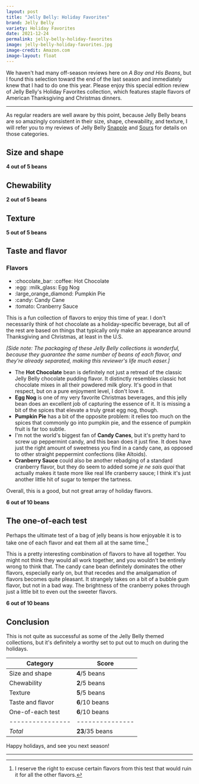 ```yaml
---
layout: post
title: "Jelly Belly: Holiday Favorites"
brand: Jelly Belly
variety: Holiday Favorites
date: 2021-12-24
permalink: jelly-belly-holiday-favorites
image: jelly-belly-holiday-favorites.jpg
image-credit: Amazon.com
image-layout: float
---
```



We haven't had many off-season reviews here on <cite>A Boy and His Beans</cite>,
but I found this selection toward the end of the last season
and immediately knew that I had to do one this year.
Please enjoy this special edition review of
Jelly Belly's Holiday Favorites collection,
which features staple flavors of American Thanksgiving and Christmas dinners.


---

As regular readers are well aware by this point,
because Jelly Belly beans are so amazingly consistent
in their size, shape, chewability, and texture,
I will refer you to my reviews of
Jelly Belly [Snapple](/jelly-belly-snapple) and [Sours](/jelly-belly-sours)
for details on those categories.


## Size and shape

**4 out of 5 beans**


## Chewability

**2 out of 5 beans**


## Texture

**5 out of 5 beans**


## Taste and flavor

<div class="inset">
    <h3>Flavors</h3>
    <ul class="emoji-list">
        <li>:chocolate_bar: :coffee: Hot Chocolate</li>
        <li>:egg: :milk_glass: Egg Nog</li>
        <li>:large_orange_diamond: Pumpkin Pie</li>
        <li>:candy: Candy Cane</li>
        <li>:tomato: Cranberry Sauce</li>
    </ul>
</div>

This is a fun collection of flavors to enjoy this time of year.
I don't necessarily think of hot chocolate as a holiday-specific beverage,
but all of the rest are based on things that typically only make an appearance
around Thanksgiving and Christmas, at least in the U.S.

_[Side note: The packaging of these Jelly Belly collections is wonderful,
  because they guarantee the same number of beans of each flavor,
  and they're already separated, making this reviewer's life much easer.]_

- The **Hot Chocolate** bean is definitely not just a retread of
  the classic Jelly Belly chocolate pudding flavor.
  It distinctly resembles classic hot chocolate mixes
  in all their powdered milk glory.
  It's good in that respect, but on a pure enjoyment level, I don't love it.
- **Egg Nog** is one of my very favorite Christmas beverages,
  and this jelly bean does an excellent job of capturing the essence of it.
  It is missing a bit of the spices that elevate a truly great egg nog, though.
- **Pumpkin Pie** has a bit of the opposite problem:
  it relies too much on the spices that commonly go into pumpkin pie,
  and the essence of pumpkin fruit is far too subtle.
- I'm not the world's biggest fan of **Candy Canes**,
  but it's pretty hard to screw up peppermint candy,
  and this bean does it just fine.
  It does have just the right amount of sweetness you find in a candy cane,
  as opposed to other straight peppermint confections (like Altoids).
- **Cranberry Sauce** could also be another rebadging of
  a standard cranberry flavor, but they do seem to added some
  <i>je ne sais quoi</i> that actually makes it taste more like
  real life cranberry sauce;
  I think it's just another little hit of sugar to temper the tartness.

Overall, this is a good, but not great array of holiday flavors.

**6 out of 10 beans**


## The one-of-each test

Perhaps the ultimate test of a bag of jelly beans is how enjoyable it is
to take one of each flavor and eat them all at the same time.[^1]

This is a pretty interesting combination of flavors to have all together.
You might not think they would all work together,
and you wouldn't be entirely wrong to think that.
The candy cane bean definitely dominates the other flavors, especially early on,
but that recedes and the amalgamation of flavors becomes quite pleasant.
It strangely takes on a bit of a bubble gum flavor, but not in a bad way.
The brightness of the cranberry pokes through just a little bit
to even out the sweeter flavors.

**6 out of 10 beans**


## Conclusion

This is not quite as successful as some of the Jelly Belly themed collections,
but it's definitely a worthy set to put out to much on during the holidays.

Category         | Score
---------------- | ---------------
Size and shape   | **4**/5 beans
Chewability      | **2**/5 beans
Texture          | **5**/5 beans
Taste and flavor | **6**/10 beans
One-of-each test | **6**/10 beans
---------------- | ---------------
_Total_          | **23**/35 beans


Happy holidays, and see you next season!


---

[^1]: I reserve the right to excuse certain flavors from this test that would ruin it for all the other flavors.
